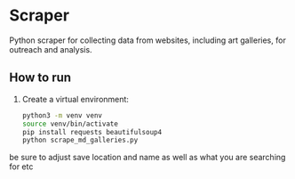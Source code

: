 # Scraper 
Python scraper for collecting data from websites, including art galleries, for outreach and analysis.

## How to run

1. Create a virtual environment:
   ```bash
   python3 -m venv venv
   source venv/bin/activate 
   pip install requests beautifulsoup4
   python scrape_md_galleries.py
be sure to adjust save location and name as well as what you are searching for etc 
